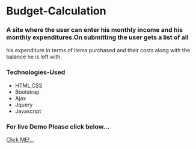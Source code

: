 # Budget-Calculation
### A site where the user can enter his monthly income and his monthly expenditures.On submitting the user gets a list of all 
his expenditure in terms of items purchased and their costs along with the balance he is left with.

### Technologies-Used
- HTML,CSS
- Bootstrap
- Ajax
- Jquery
- Javascript

### For live Demo Please click below...
[Click ME!...](https://manik410.github.io/Budget-Site/budget.html)
